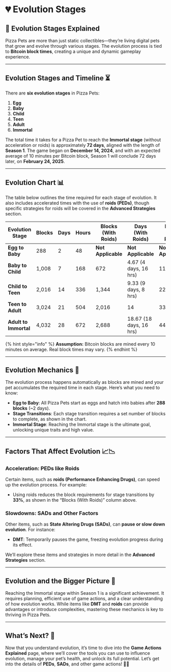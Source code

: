 # 💔 Evolution Stages

## 🌟 Evolution Stages Explained

Pizza Pets are more than just static collectibles—they’re living digital pets that grow and evolve through various stages. The evolution process is tied to **Bitcoin block times**, creating a unique and dynamic gameplay experience.

---

## Evolution Stages and Timeline ⏳

There are **six evolution stages** in Pizza Pets:

1. **Egg**  
2. **Baby**  
3. **Child**  
4. **Teen**  
5. **Adult**  
6. **Immortal**

The total time it takes for a Pizza Pet to reach the **Immortal stage** (without acceleration or roids) is approximately **72 days**, aligned with the length of **Season 1**. The game began on **December 14, 2024**, and with an expected average of 10 minutes per Bitcoin block, Season 1 will conclude 72 days later, on **February 24, 2025**.

---

## Evolution Chart 📊

The table below outlines the time required for each stage of evolution. It also includes accelerated times with the use of **roids (PEDs)**, though specific strategies for roids will be covered in the **Advanced Strategies** section.

| **Evolution Stage** | **Blocks** | **Days** | **Hours** | **Blocks (With Roids)** | **Days (With Roids)** | **Hours (With Roids)** |
| -------------------- | ---------- | -------- | --------- | ----------------------- | --------------------- | ---------------------- |
| **Egg to Baby**      | 288        | 2        | 48        | **Not Applicable**      | **Not Applicable**    | **Not Applicable**     |
| **Baby to Child**    | 1,008      | 7        | 168       | 672                     | 4.67 (4 days, 16 hrs) | 112                    |
| **Child to Teen**    | 2,016      | 14       | 336       | 1,344                   | 9.33 (9 days, 8 hrs)  | 224                    |
| **Teen to Adult**    | 3,024      | 21       | 504       | 2,016                   | 14                    | 336                    |
| **Adult to Immortal**| 4,032      | 28       | 672       | 2,688                   | 18.67 (18 days, 16 hrs)| 448                   |

{% hint style="info" %}
**Assumption:** Bitcoin blocks are mined every 10 minutes on average. Real block times may vary.
{% endhint %}

---

## Evolution Mechanics 🔧

The evolution process happens automatically as blocks are mined and your pet accumulates the required time in each stage. Here’s what you need to know:

- **Egg to Baby**: All Pizza Pets start as eggs and hatch into babies after **288 blocks** (~2 days).  
- **Stage Transitions**: Each stage transition requires a set number of blocks to complete, as shown in the chart.  
- **Immortal Stage**: Reaching the Immortal stage is the ultimate goal, unlocking unique traits and high value.

---

## Factors That Affect Evolution 📈📉

### Acceleration: PEDs like Roids
Certain items, such as **roids (Performance Enhancing Drugs)**, can speed up the evolution process. For example:
- Using roids reduces the block requirements for stage transitions by **33%**, as shown in the “Blocks (With Roids)” column above.

### Slowdowns: SADs and Other Factors
Other items, such as **State Altering Drugs (SADs)**, can **pause or slow down evolution**. For instance:
- **DMT**: Temporarily pauses the game, freezing evolution progress during its effect.

We’ll explore these items and strategies in more detail in the **Advanced Strategies** section.

---

## Evolution and the Bigger Picture 🌟

Reaching the Immortal stage within Season 1 is a significant achievement. It requires planning, efficient use of game actions, and a clear understanding of how evolution works. While items like **DMT** and **roids** can provide advantages or introduce complexities, mastering these mechanics is key to thriving in Pizza Pets.

---

## What’s Next? 🧐

Now that you understand evolution, it’s time to dive into the **Game Actions Explained** page, where we’ll cover the tools you can use to influence evolution, manage your pet’s health, and unlock its full potential. Let’s get into the details of **PEDs**, **SADs**, and other game actions! 🍕🐾